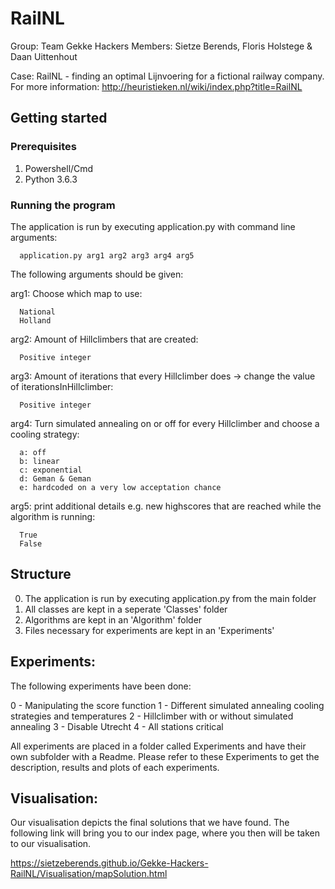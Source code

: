 # RailNL

Group: Team Gekke Hackers
Members: Sietze Berends, Floris Holstege & Daan Uittenhout

Case: RailNL - finding an optimal Lijnvoering for a fictional railway company. For more information: http://heuristieken.nl/wiki/index.php?title=RailNL

## Getting started

### Prerequisites
1. Powershell/Cmd
2. Python 3.6.3

### Running the program
The application is run by executing application.py with command line arguments:

      application.py arg1 arg2 arg3 arg4 arg5

The following arguments should be given:

arg1: Choose which map to use:

      National
      Holland

arg2: Amount of Hillclimbers that are created:

      Positive integer 

arg3: Amount of iterations that every Hillclimber does -> change the value of iterationsInHillclimber:

      Positive integer

arg4: Turn simulated annealing on or off for every Hillclimber and choose a cooling strategy:

      a: off
      b: linear
      c: exponential
      d: Geman & Geman
      e: hardcoded on a very low acceptation chance
  
arg5: print additional details e.g. new highscores that are reached while the algorithm is running:

      True
      False

## Structure
0. The application is run by executing application.py from the main folder
1. All classes are kept in a seperate 'Classes' folder
2. Algorithms are kept in an 'Algorithm' folder
3. Files necessary for experiments are kept in an 'Experiments' 

## Experiments:
The following experiments have been done:

0 - Manipulating the score function
1 - Different simulated annealing cooling strategies and temperatures
2 - Hillclimber with or without simulated annealing
3 - Disable Utrecht
4 - All stations critical

All experiments are placed in a folder called Experiments and have their own subfolder with a Readme. Please refer to these Experiments to get the description, results and plots of each experiments.

## Visualisation:

Our visualisation depicts the final solutions that we have found. The following link will bring you to our index page, where you then will be taken to our visualisation. 

https://sietzeberends.github.io/Gekke-Hackers-RailNL/Visualisation/mapSolution.html
